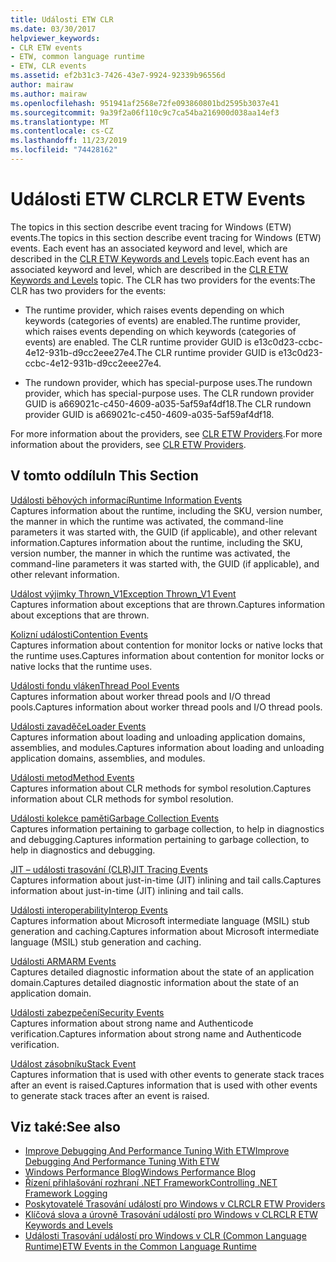```yaml
---
title: Události ETW CLR
ms.date: 03/30/2017
helpviewer_keywords:
- CLR ETW events
- ETW, common language runtime
- ETW, CLR events
ms.assetid: ef2b31c3-7426-43e7-9924-92339b96556d
author: mairaw
ms.author: mairaw
ms.openlocfilehash: 951941af2568e72fe093860801bd2595b3037e41
ms.sourcegitcommit: 9a39f2a06f110c9c7ca54ba216900d038aa14ef3
ms.translationtype: MT
ms.contentlocale: cs-CZ
ms.lasthandoff: 11/23/2019
ms.locfileid: "74428162"
---
```

# <a name="clr-etw-events"></a><span data-ttu-id="2c3c2-102">Události ETW CLR</span><span class="sxs-lookup"><span data-stu-id="2c3c2-102">CLR ETW Events</span></span>
<span data-ttu-id="2c3c2-103">The topics in this section describe event tracing for Windows (ETW) events.</span><span class="sxs-lookup"><span data-stu-id="2c3c2-103">The topics in this section describe event tracing for Windows (ETW) events.</span></span> <span data-ttu-id="2c3c2-104">Each event has an associated keyword and level, which are described in the [CLR ETW Keywords and Levels](clr-etw-keywords-and-levels.md) topic.</span><span class="sxs-lookup"><span data-stu-id="2c3c2-104">Each event has an associated keyword and level, which are described in the [CLR ETW Keywords and Levels](clr-etw-keywords-and-levels.md) topic.</span></span> <span data-ttu-id="2c3c2-105">The CLR has two providers for the events:</span><span class="sxs-lookup"><span data-stu-id="2c3c2-105">The CLR has two providers for the events:</span></span>  
  
- <span data-ttu-id="2c3c2-106">The runtime provider, which raises events depending on which keywords (categories of events) are enabled.</span><span class="sxs-lookup"><span data-stu-id="2c3c2-106">The runtime provider, which raises events depending on which keywords (categories of events) are enabled.</span></span> <span data-ttu-id="2c3c2-107">The CLR runtime provider GUID is e13c0d23-ccbc-4e12-931b-d9cc2eee27e4.</span><span class="sxs-lookup"><span data-stu-id="2c3c2-107">The CLR runtime provider GUID is e13c0d23-ccbc-4e12-931b-d9cc2eee27e4.</span></span>  
  
- <span data-ttu-id="2c3c2-108">The rundown provider, which has special-purpose uses.</span><span class="sxs-lookup"><span data-stu-id="2c3c2-108">The rundown provider, which has special-purpose uses.</span></span> <span data-ttu-id="2c3c2-109">The CLR rundown provider GUID is a669021c-c450-4609-a035-5af59af4df18.</span><span class="sxs-lookup"><span data-stu-id="2c3c2-109">The CLR rundown provider GUID is a669021c-c450-4609-a035-5af59af4df18.</span></span>  
  
 <span data-ttu-id="2c3c2-110">For more information about the providers, see [CLR ETW Providers](clr-etw-providers.md).</span><span class="sxs-lookup"><span data-stu-id="2c3c2-110">For more information about the providers, see [CLR ETW Providers](clr-etw-providers.md).</span></span>  
  
## <a name="in-this-section"></a><span data-ttu-id="2c3c2-111">V tomto oddílu</span><span class="sxs-lookup"><span data-stu-id="2c3c2-111">In This Section</span></span>  
 [<span data-ttu-id="2c3c2-112">Události běhových informací</span><span class="sxs-lookup"><span data-stu-id="2c3c2-112">Runtime Information Events</span></span>](runtime-information-etw-events.md)  
 <span data-ttu-id="2c3c2-113">Captures information about the runtime, including the SKU, version number, the manner in which the runtime was activated, the command-line parameters it was started with, the GUID (if applicable), and other relevant information.</span><span class="sxs-lookup"><span data-stu-id="2c3c2-113">Captures information about the runtime, including the SKU, version number, the manner in which the runtime was activated, the command-line parameters it was started with, the GUID (if applicable), and other relevant information.</span></span>  
  
 [<span data-ttu-id="2c3c2-114">Událost výjimky Thrown_V1</span><span class="sxs-lookup"><span data-stu-id="2c3c2-114">Exception Thrown_V1 Event</span></span>](exception-thrown-v1-etw-event.md)  
 <span data-ttu-id="2c3c2-115">Captures information about exceptions that are thrown.</span><span class="sxs-lookup"><span data-stu-id="2c3c2-115">Captures information about exceptions that are thrown.</span></span>  
  
 [<span data-ttu-id="2c3c2-116">Kolizní události</span><span class="sxs-lookup"><span data-stu-id="2c3c2-116">Contention Events</span></span>](contention-etw-events.md)  
 <span data-ttu-id="2c3c2-117">Captures information about contention for monitor locks or native locks that the runtime uses.</span><span class="sxs-lookup"><span data-stu-id="2c3c2-117">Captures information about contention for monitor locks or native locks that the runtime uses.</span></span>  
  
 [<span data-ttu-id="2c3c2-118">Události fondu vláken</span><span class="sxs-lookup"><span data-stu-id="2c3c2-118">Thread Pool Events</span></span>](thread-pool-etw-events.md)  
 <span data-ttu-id="2c3c2-119">Captures information about worker thread pools and I/O thread pools.</span><span class="sxs-lookup"><span data-stu-id="2c3c2-119">Captures information about worker thread pools and I/O thread pools.</span></span>  
  
 [<span data-ttu-id="2c3c2-120">Události zavaděče</span><span class="sxs-lookup"><span data-stu-id="2c3c2-120">Loader Events</span></span>](loader-etw-events.md)  
 <span data-ttu-id="2c3c2-121">Captures information about loading and unloading application domains, assemblies, and modules.</span><span class="sxs-lookup"><span data-stu-id="2c3c2-121">Captures information about loading and unloading application domains, assemblies, and modules.</span></span>  
  
 [<span data-ttu-id="2c3c2-122">Události metod</span><span class="sxs-lookup"><span data-stu-id="2c3c2-122">Method Events</span></span>](method-etw-events.md)  
 <span data-ttu-id="2c3c2-123">Captures information about CLR methods for symbol resolution.</span><span class="sxs-lookup"><span data-stu-id="2c3c2-123">Captures information about CLR methods for symbol resolution.</span></span>  
  
 [<span data-ttu-id="2c3c2-124">Události kolekce paměti</span><span class="sxs-lookup"><span data-stu-id="2c3c2-124">Garbage Collection Events</span></span>](garbage-collection-etw-events.md)  
 <span data-ttu-id="2c3c2-125">Captures information pertaining to garbage collection, to help in diagnostics and debugging.</span><span class="sxs-lookup"><span data-stu-id="2c3c2-125">Captures information pertaining to garbage collection, to help in diagnostics and debugging.</span></span>  
  
 [<span data-ttu-id="2c3c2-126">JIT – události trasování (CLR)</span><span class="sxs-lookup"><span data-stu-id="2c3c2-126">JIT Tracing Events</span></span>](jit-tracing-etw-events.md)  
 <span data-ttu-id="2c3c2-127">Captures information about just-in-time (JIT) inlining and tail calls.</span><span class="sxs-lookup"><span data-stu-id="2c3c2-127">Captures information about just-in-time (JIT) inlining and tail calls.</span></span>  
  
 [<span data-ttu-id="2c3c2-128">Události interoperability</span><span class="sxs-lookup"><span data-stu-id="2c3c2-128">Interop Events</span></span>](interop-etw-events.md)  
 <span data-ttu-id="2c3c2-129">Captures information about Microsoft intermediate language (MSIL) stub generation and caching.</span><span class="sxs-lookup"><span data-stu-id="2c3c2-129">Captures information about Microsoft intermediate language (MSIL) stub generation and caching.</span></span>  
  
 [<span data-ttu-id="2c3c2-130">Události ARM</span><span class="sxs-lookup"><span data-stu-id="2c3c2-130">ARM Events</span></span>](application-domain-resource-monitoring-arm-etw-events.md)  
 <span data-ttu-id="2c3c2-131">Captures detailed diagnostic information about the state of an application domain.</span><span class="sxs-lookup"><span data-stu-id="2c3c2-131">Captures detailed diagnostic information about the state of an application domain.</span></span>  
  
 [<span data-ttu-id="2c3c2-132">Události zabezpečení</span><span class="sxs-lookup"><span data-stu-id="2c3c2-132">Security Events</span></span>](security-etw-events.md)  
 <span data-ttu-id="2c3c2-133">Captures information about strong name and Authenticode verification.</span><span class="sxs-lookup"><span data-stu-id="2c3c2-133">Captures information about strong name and Authenticode verification.</span></span>  
  
 [<span data-ttu-id="2c3c2-134">Událost zásobníku</span><span class="sxs-lookup"><span data-stu-id="2c3c2-134">Stack Event</span></span>](stack-etw-event.md)  
 <span data-ttu-id="2c3c2-135">Captures information that is used with other events to generate stack traces after an event is raised.</span><span class="sxs-lookup"><span data-stu-id="2c3c2-135">Captures information that is used with other events to generate stack traces after an event is raised.</span></span>  
  
## <a name="see-also"></a><span data-ttu-id="2c3c2-136">Viz také:</span><span class="sxs-lookup"><span data-stu-id="2c3c2-136">See also</span></span>

- [<span data-ttu-id="2c3c2-137">Improve Debugging And Performance Tuning With ETW</span><span class="sxs-lookup"><span data-stu-id="2c3c2-137">Improve Debugging And Performance Tuning With ETW</span></span>](https://docs.microsoft.com/archive/msdn-magazine/2007/april/event-tracing-improve-debugging-and-performance-tuning-with-etw)
- [<span data-ttu-id="2c3c2-138">Windows Performance Blog</span><span class="sxs-lookup"><span data-stu-id="2c3c2-138">Windows Performance Blog</span></span>](https://blogs.msdn.microsoft.com/pigscanfly/tag/xperf/)
- [<span data-ttu-id="2c3c2-139">Řízení přihlašování rozhraní .NET Framework</span><span class="sxs-lookup"><span data-stu-id="2c3c2-139">Controlling .NET Framework Logging</span></span>](controlling-logging.md)
- [<span data-ttu-id="2c3c2-140">Poskytovatelé Trasování událostí pro Windows v CLR</span><span class="sxs-lookup"><span data-stu-id="2c3c2-140">CLR ETW Providers</span></span>](clr-etw-providers.md)
- [<span data-ttu-id="2c3c2-141">Klíčová slova a úrovně Trasování událostí pro Windows v CLR</span><span class="sxs-lookup"><span data-stu-id="2c3c2-141">CLR ETW Keywords and Levels</span></span>](clr-etw-keywords-and-levels.md)
- [<span data-ttu-id="2c3c2-142">Události Trasování událostí pro Windows v CLR (Common Language Runtime)</span><span class="sxs-lookup"><span data-stu-id="2c3c2-142">ETW Events in the Common Language Runtime</span></span>](etw-events-in-the-common-language-runtime.md)
